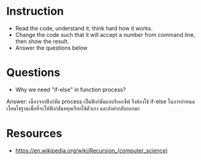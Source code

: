 ﻿# Instruction
* Read the code, understand it, think hard how it works.
* Change the code such that it will accept a number from command line, then show the result.
* Answer the questions below

# Questions
* Why we need "if-else" in function process?

Answer: เนื่องจากฟังก์ชัน process เป็นฟังก์ชันแบบรีเคอซีฟ จึงต้องใช้ if-else ในการกำหนดเงื่อนไขฐานเพื่อที่จะให้ฟังก์ชันหยุดเรียกใช้ตัวเอง และส่งค่ากลับออกมา


# Resources
* https://en.wikipedia.org/wiki/Recursion_(computer_science)